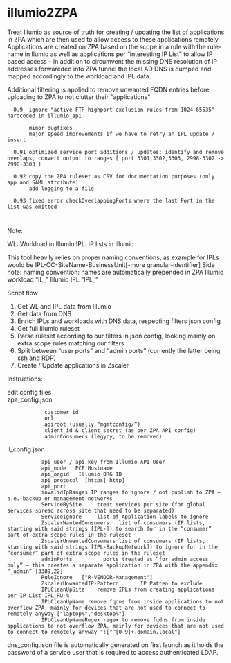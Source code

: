 # illumio2ZPA

Treat Illumio as source of truth for creating / updating the list of applications in ZPA which are then used to allow access to these applications remotely.
 Applications are created on ZPA based on the scope in a rule with the rule-name in Ilumio as well as applications per “interesting IP List” to allow IP based access – in addition to circumvent the missing DNS resolution of IP addresses forwareded into ZPA tunnel the local AD DNS is dumped and mapped accordingly to the workload and IPL data. 
 
 Additional filtering is applied to remove unwanted FQDN entries before uploading to ZPA to not clutter their "applications"

      0.9  ignore "active FTP highport exclusion rules from 1024-65535" - hardcoded in illumio_api
 
           minor bugfixes
           major speed improvements if we have to retry an IPL update / insert
      
      0.91 optimized service port additions / updates: identify and remove overlaps, convert output to ranges [ port 3301,3302,3303, 2998-3302 -> 2998-3303 ]
 
      0.92 copy the ZPA ruleset as CSV for documentation purposes (only app and SAML attribute)
           add logging to a file
       
      0.93 fixed error checkOverlappingPorts where the last Port in the list was omitted

#
Note:

WL: Workload in Illumio
IPL: IP lists in Illumio
 
 This tool heavily relies on proper naming conventions, as example for IPLs would be IPL-CC-SiteName-BusinessUnit[-more granular-identifier]
Side note: naming convention: names are automatically prepended in ZPA
            Illumio workload “IL_”
            Illumio IPL “IPL_”

Script flow

1)	Get WL and IPL data from Illumio
2)	Get data from DNS
3)	Enrich IPLs and workloads with DNS data, respecting filters json config
4)	Get full Illumio ruleset
5)	Parse ruleset according to our filters in json config, looking mainly on extra scope rules matching our filters
6)	Split between “user ports” and “admin ports” (currently the latter being ssh and RDP)
7)	Create / Update applications in Zscaler


Instructions: 

edit config files  
 zpa_config.json 
 ```text
             customer_id
             url
             apiroot (usually “mgmtconfig/”) 
             client_id & client_secret (as per ZPA API config)
             adminConsumers (legycy, to be removed)
```
 il_config.json 
 ```
            api_user / api_key from Illumio API User
            api_node   PCE Hostname
            api_orgid   Illumio ORG ID
            api_protocol  [https| http]
            api_port
            invalidIpRanges IP ranges to ignore / not publish to ZPA – a.e. backup or management networks
            ServiceBySite     treat services per site (for global services spread across site that need to be separated)
            ServiceIgnore     list of Application labels to ignore 
            ZscalerWantedConsumers   list of consumers (IP lists, starting with said strings [IPL-]) to search for in the “consumer” part of extra scope rules in the ruleset
            ZscalerUnwantedConsumers list of consumers (IP lists, starting with said strings [IPL-BackupNetwork]) to ignore for in the “consumer” part of extra scope rules in the ruleset
            adminPorts          ports treated as “for admin access only” – this creates a separate application in ZPA with the appendix “_admin” [3389,22]
            RuleIgnore   ["R-VENDOR-Management"]
            ZscalerUnwantedIP-Pattern       IP Patten to exclude
            IPLCleanUpSite    remove IPLs from creating applications per IP List IPL_RU-%
            IPLCleanUpName remove fqdns from inside applications to not overflow ZPA, mainly for devices that are not used to connect to remotely anyway ["laptop%","desktop%"]
            IPLCleanUpNameRegex regex to remove fqdns from inside applications to not overflow ZPA, mainly for devices that are not used to connect to remotely anyway ":["^[0-9]+.domain.local"]
```
 dns_config.json file is automatically generated on first launch as it holds the password of a service user that is required to access authenticated LDAP.
